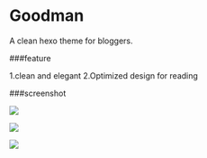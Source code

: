 # Goodman
A clean hexo theme for bloggers.

###feature

1.clean and elegant
2.Optimized design for reading

###screenshot

![](http://image.bt0.com/other/hexo-goodman.png)

![](http://image.bt0.com/other/hexo-m1.png)

![](http://image.bt0.com/other/hexo-m4.png)
